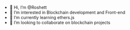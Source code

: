 - 👋 Hi, I’m @Roshett
- 👀 I’m interested in Blockchain development and Front-end
- 🌱 I’m currently learning ethers.js
- 💞️ I’m looking to collaborate on blockchain projects

<!---
Roshett/Roshett is a ✨ special ✨ repository because its `README.md` (this file) appears on your GitHub profile.
You can click the Preview link to take a look at your changes.
--->
